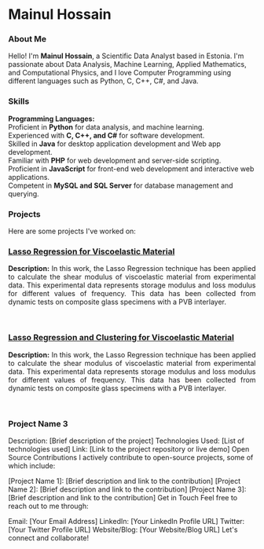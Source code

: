 <h1>Mainul Hossain</h1>

<h3>About Me</h3>
Hello! I'm <b>Mainul Hossain</b>, a Scientific Data Analyst based in Estonia. I'm passionate about Data Analysis, Machine Learning, Applied Mathematics, and Computational Physics, and I love Computer Programming using different languages such as Python, C, C++, C#, and Java.

<h3>Skills</h3>
<b>Programming Languages:</b> </br>
Proficient in <b>Python</b> for data analysis, and machine learning. </br>
Experienced with <b>C, C++, and C#</b> for software development. </br>
Skilled in <b>Java</b> for desktop application development and Web app development. </br>
Familiar with <b>PHP</b> for web development and server-side scripting. </br>
Proficient in <b>JavaScript</b> for front-end web development and interactive web applications. </br>
Competent in <b>MySQL and SQL Server</b> for database management and querying. </br>

<h3>Projects</h3>
Here are some projects I've worked on:

<h3><a href='https://github.com/mainulhub/Lasso_Viscoelastic/tree/main'> Lasso Regression for Viscoelastic Material </a></h3>
<p align='justify'><b>Description:</b> In this work, the Lasso Regression technique has been applied to calculate the shear modulus of viscoelastic material from experimental data. This experimental data represents storage modulus and loss modulus for different values of frequency. This data has been collected from dynamic tests on composite glass specimens with a PVB interlayer. </p><br/>

<h3><a href='https://github.com/mainulhub/Lasso_Viscoelastic/tree/main'> Lasso Regression and Clustering for Viscoelastic Material </a></h3>
<p align='justify'><b>Description:</b> In this work, the Lasso Regression technique has been applied to calculate the shear modulus of viscoelastic material from experimental data. This experimental data represents storage modulus and loss modulus for different values of frequency. This data has been collected from dynamic tests on composite glass specimens with a PVB interlayer. </p><br/>

<h3>Project Name 3</h3>
Description: [Brief description of the project]
Technologies Used: [List of technologies used]
Link: [Link to the project repository or live demo]
Open Source Contributions
I actively contribute to open-source projects, some of which include:

[Project Name 1]: [Brief description and link to the contribution]
[Project Name 2]: [Brief description and link to the contribution]
[Project Name 3]: [Brief description and link to the contribution]
Get in Touch
Feel free to reach out to me through:

Email: [Your Email Address]
LinkedIn: [Your LinkedIn Profile URL]
Twitter: [Your Twitter Profile URL]
Website/Blog: [Your Website/Blog URL]
Let's connect and collaborate!

